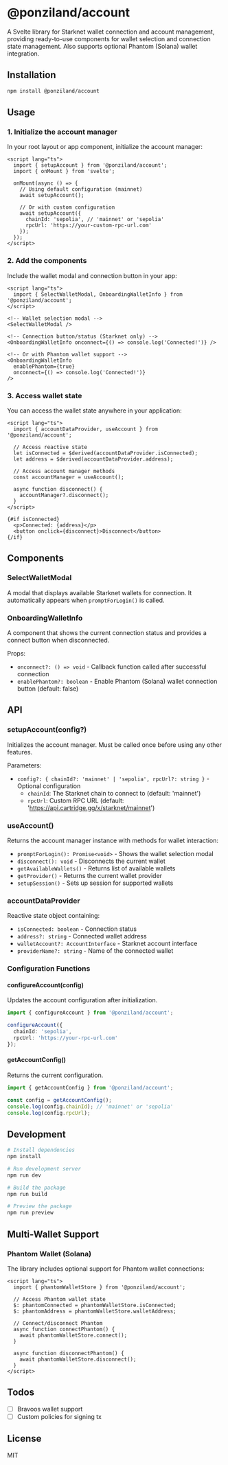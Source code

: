 # @ponziland/account

A Svelte library for Starknet wallet connection and account management, providing ready-to-use components for wallet selection and connection state management. Also supports optional Phantom (Solana) wallet integration.

## Installation

```bash
npm install @ponziland/account
```

## Usage

### 1. Initialize the account manager

In your root layout or app component, initialize the account manager:

```svelte
<script lang="ts">
  import { setupAccount } from '@ponziland/account';
  import { onMount } from 'svelte';

  onMount(async () => {
    // Using default configuration (mainnet)
    await setupAccount();
    
    // Or with custom configuration
    await setupAccount({
      chainId: 'sepolia', // 'mainnet' or 'sepolia'
      rpcUrl: 'https://your-custom-rpc-url.com'
    });
  });
</script>
```

### 2. Add the components

Include the wallet modal and connection button in your app:

```svelte
<script lang="ts">
  import { SelectWalletModal, OnboardingWalletInfo } from '@ponziland/account';
</script>

<!-- Wallet selection modal -->
<SelectWalletModal />

<!-- Connection button/status (Starknet only) -->
<OnboardingWalletInfo onconnect={() => console.log('Connected!')} />

<!-- Or with Phantom wallet support -->
<OnboardingWalletInfo 
  enablePhantom={true}
  onconnect={() => console.log('Connected!')} 
/>
```

### 3. Access wallet state

You can access the wallet state anywhere in your application:

```svelte
<script lang="ts">
  import { accountDataProvider, useAccount } from '@ponziland/account';

  // Access reactive state
  let isConnected = $derived(accountDataProvider.isConnected);
  let address = $derived(accountDataProvider.address);

  // Access account manager methods
  const accountManager = useAccount();
  
  async function disconnect() {
    accountManager?.disconnect();
  }
</script>

{#if isConnected}
  <p>Connected: {address}</p>
  <button onclick={disconnect}>Disconnect</button>
{/if}
```

## Components

### SelectWalletModal

A modal that displays available Starknet wallets for connection. It automatically appears when `promptForLogin()` is called.

### OnboardingWalletInfo

A component that shows the current connection status and provides a connect button when disconnected.

Props:
- `onconnect?: () => void` - Callback function called after successful connection
- `enablePhantom?: boolean` - Enable Phantom (Solana) wallet connection button (default: false)

## API

### setupAccount(config?)

Initializes the account manager. Must be called once before using any other features.

Parameters:
- `config?: { chainId?: 'mainnet' | 'sepolia', rpcUrl?: string }` - Optional configuration
  - `chainId`: The Starknet chain to connect to (default: 'mainnet')
  - `rpcUrl`: Custom RPC URL (default: 'https://api.cartridge.gg/x/starknet/mainnet')

### useAccount()

Returns the account manager instance with methods for wallet interaction:

- `promptForLogin(): Promise<void>` - Shows the wallet selection modal
- `disconnect(): void` - Disconnects the current wallet
- `getAvailableWallets()` - Returns list of available wallets
- `getProvider()` - Returns the current wallet provider
- `setupSession()` - Sets up session for supported wallets

### accountDataProvider

Reactive state object containing:

- `isConnected: boolean` - Connection status
- `address?: string` - Connected wallet address
- `walletAccount?: AccountInterface` - Starknet account interface
- `providerName?: string` - Name of the connected wallet

### Configuration Functions

#### configureAccount(config)

Updates the account configuration after initialization.

```typescript
import { configureAccount } from '@ponziland/account';

configureAccount({
  chainId: 'sepolia',
  rpcUrl: 'https://your-rpc-url.com'
});
```

#### getAccountConfig()

Returns the current configuration.

```typescript
import { getAccountConfig } from '@ponziland/account';

const config = getAccountConfig();
console.log(config.chainId); // 'mainnet' or 'sepolia'
console.log(config.rpcUrl);
```

## Development

```bash
# Install dependencies
npm install

# Run development server
npm run dev

# Build the package
npm run build

# Preview the package
npm run preview
```

## Multi-Wallet Support

### Phantom Wallet (Solana)

The library includes optional support for Phantom wallet connections:

```svelte
<script lang="ts">
  import { phantomWalletStore } from '@ponziland/account';
  
  // Access Phantom wallet state
  $: phantomConnected = phantomWalletStore.isConnected;
  $: phantomAddress = phantomWalletStore.walletAddress;
  
  // Connect/disconnect Phantom
  async function connectPhantom() {
    await phantomWalletStore.connect();
  }
  
  async function disconnectPhantom() {
    await phantomWalletStore.disconnect();
  }
</script>
```

## Todos

- [ ] Bravoos wallet support
- [ ] Custom policies for signing tx

## License

MIT